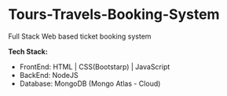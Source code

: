 # Tours-Travels-Booking-System
Full Stack Web based ticket booking system

**Tech Stack:**
* FrontEnd: HTML | CSS(Bootstarp) | JavaScript
* BackEnd: NodeJS
* Database: MongoDB (Mongo Atlas - Cloud)
